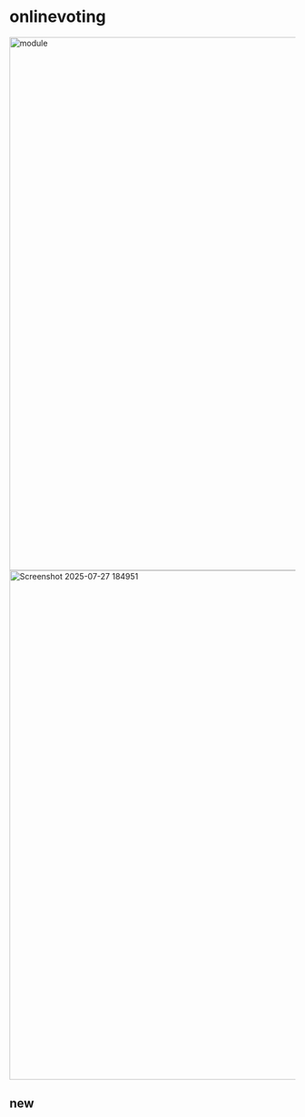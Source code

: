 # onlinevoting
<img width="1296" height="938" alt="module" src="https://github.com/user-attachments/assets/d89edd5b-0b28-4036-926a-79d33e6a4d37" />
<img width="1122" height="896" alt="Screenshot 2025-07-27 184951" src="https://github.com/user-attachments/assets/adf1d7ef-0321-49ea-be5c-b7b2005cf8cd" />

## new